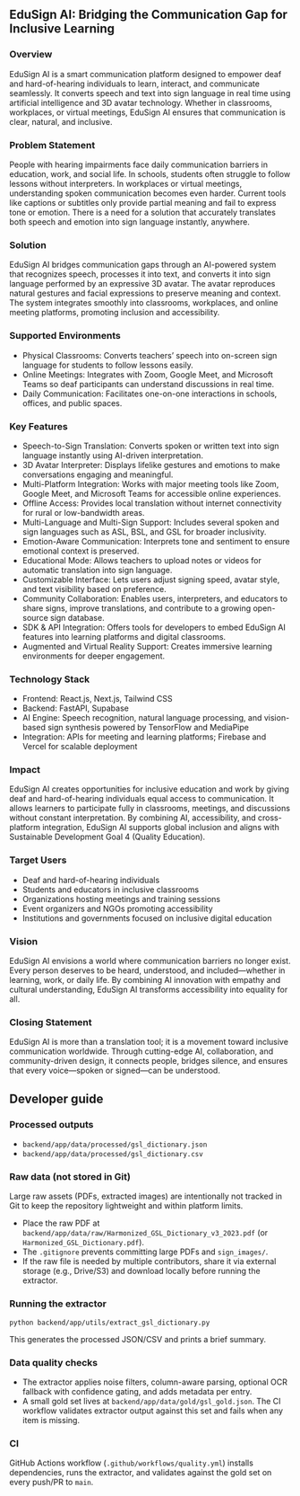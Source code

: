 ## EduSign AI: Bridging the Communication Gap for Inclusive Learning

### Overview
EduSign AI is a smart communication platform designed to empower deaf and hard-of-hearing individuals to learn, interact, and communicate seamlessly. It converts speech and text into sign language in real time using artificial intelligence and 3D avatar technology. Whether in classrooms, workplaces, or virtual meetings, EduSign AI ensures that communication is clear, natural, and inclusive.

### Problem Statement
People with hearing impairments face daily communication barriers in education, work, and social life. In schools, students often struggle to follow lessons without interpreters. In workplaces or virtual meetings, understanding spoken communication becomes even harder. Current tools like captions or subtitles only provide partial meaning and fail to express tone or emotion. There is a need for a solution that accurately translates both speech and emotion into sign language instantly, anywhere.

### Solution
EduSign AI bridges communication gaps through an AI-powered system that recognizes speech, processes it into text, and converts it into sign language performed by an expressive 3D avatar. The avatar reproduces natural gestures and facial expressions to preserve meaning and context. The system integrates smoothly into classrooms, workplaces, and online meeting platforms, promoting inclusion and accessibility.

### Supported Environments
- Physical Classrooms: Converts teachers’ speech into on-screen sign language for students to follow lessons easily.
- Online Meetings: Integrates with Zoom, Google Meet, and Microsoft Teams so deaf participants can understand discussions in real time.
- Daily Communication: Facilitates one-on-one interactions in schools, offices, and public spaces.

### Key Features
- Speech-to-Sign Translation: Converts spoken or written text into sign language instantly using AI-driven interpretation.
- 3D Avatar Interpreter: Displays lifelike gestures and emotions to make conversations engaging and meaningful.
- Multi-Platform Integration: Works with major meeting tools like Zoom, Google Meet, and Microsoft Teams for accessible online experiences.
- Offline Access: Provides local translation without internet connectivity for rural or low-bandwidth areas.
- Multi-Language and Multi-Sign Support: Includes several spoken and sign languages such as ASL, BSL, and GSL for broader inclusivity.
- Emotion-Aware Communication: Interprets tone and sentiment to ensure emotional context is preserved.
- Educational Mode: Allows teachers to upload notes or videos for automatic translation into sign language.
- Customizable Interface: Lets users adjust signing speed, avatar style, and text visibility based on preference.
- Community Collaboration: Enables users, interpreters, and educators to share signs, improve translations, and contribute to a growing open-source sign database.
- SDK & API Integration: Offers tools for developers to embed EduSign AI features into learning platforms and digital classrooms.
- Augmented and Virtual Reality Support: Creates immersive learning environments for deeper engagement.

### Technology Stack
- Frontend: React.js, Next.js, Tailwind CSS
- Backend: FastAPI, Supabase
- AI Engine: Speech recognition, natural language processing, and vision-based sign synthesis powered by TensorFlow and MediaPipe
- Integration: APIs for meeting and learning platforms; Firebase and Vercel for scalable deployment

### Impact
EduSign AI creates opportunities for inclusive education and work by giving deaf and hard-of-hearing individuals equal access to communication. It allows learners to participate fully in classrooms, meetings, and discussions without constant interpretation. By combining AI, accessibility, and cross-platform integration, EduSign AI supports global inclusion and aligns with Sustainable Development Goal 4 (Quality Education).

### Target Users
- Deaf and hard-of-hearing individuals
- Students and educators in inclusive classrooms
- Organizations hosting meetings and training sessions
- Event organizers and NGOs promoting accessibility
- Institutions and governments focused on inclusive digital education

### Vision
EduSign AI envisions a world where communication barriers no longer exist. Every person deserves to be heard, understood, and included—whether in learning, work, or daily life. By combining AI innovation with empathy and cultural understanding, EduSign AI transforms accessibility into equality for all.

### Closing Statement
EduSign AI is more than a translation tool; it is a movement toward inclusive communication worldwide. Through cutting-edge AI, collaboration, and community-driven design, it connects people, bridges silence, and ensures that every voice—spoken or signed—can be understood.

## Developer guide

### Processed outputs
- `backend/app/data/processed/gsl_dictionary.json`
- `backend/app/data/processed/gsl_dictionary.csv`

### Raw data (not stored in Git)
Large raw assets (PDFs, extracted images) are intentionally not tracked in Git to keep the repository lightweight and within platform limits.

- Place the raw PDF at `backend/app/data/raw/Harmonized_GSL_Dictionary_v3_2023.pdf` (or `Harmonized_GSL_Dictionary.pdf`).
- The `.gitignore` prevents committing large PDFs and `sign_images/`.
- If the raw file is needed by multiple contributors, share it via external storage (e.g., Drive/S3) and download locally before running the extractor.

### Running the extractor
```
python backend/app/utils/extract_gsl_dictionary.py
```
This generates the processed JSON/CSV and prints a brief summary.

### Data quality checks
- The extractor applies noise filters, column-aware parsing, optional OCR fallback with confidence gating, and adds metadata per entry.
- A small gold set lives at `backend/app/data/gold/gsl_gold.json`. The CI workflow validates extractor output against this set and fails when any item is missing.

### CI
GitHub Actions workflow (`.github/workflows/quality.yml`) installs dependencies, runs the extractor, and validates against the gold set on every push/PR to `main`.
